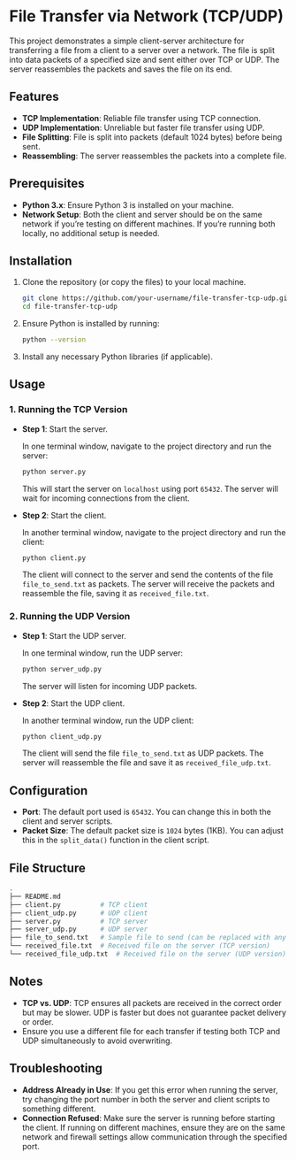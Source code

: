 
# File Transfer via Network (TCP/UDP)

This project demonstrates a simple client-server architecture for transferring a file from a client to a server over a network. The file is split into data packets of a specified size and sent either over TCP or UDP. The server reassembles the packets and saves the file on its end.

## Features

- **TCP Implementation**: Reliable file transfer using TCP connection.
- **UDP Implementation**: Unreliable but faster file transfer using UDP.
- **File Splitting**: File is split into packets (default 1024 bytes) before being sent.
- **Reassembling**: The server reassembles the packets into a complete file.

## Prerequisites

- **Python 3.x**: Ensure Python 3 is installed on your machine.
- **Network Setup**: Both the client and server should be on the same network if you’re testing on different machines. If you’re running both locally, no additional setup is needed.

## Installation

1. Clone the repository (or copy the files) to your local machine.

    ```bash
    git clone https://github.com/your-username/file-transfer-tcp-udp.git
    cd file-transfer-tcp-udp
    ```

2. Ensure Python is installed by running:

    ```bash
    python --version
    ```

3. Install any necessary Python libraries (if applicable).

## Usage

### 1. Running the TCP Version

- **Step 1**: Start the server.

    In one terminal window, navigate to the project directory and run the server:

    ```bash
    python server.py
    ```

    This will start the server on `localhost` using port `65432`. The server will wait for incoming connections from the client.

- **Step 2**: Start the client.

    In another terminal window, navigate to the project directory and run the client:

    ```bash
    python client.py
    ```

    The client will connect to the server and send the contents of the file `file_to_send.txt` as packets. The server will receive the packets and reassemble the file, saving it as `received_file.txt`.

### 2. Running the UDP Version

- **Step 1**: Start the UDP server.

    In one terminal window, run the UDP server:

    ```bash
    python server_udp.py
    ```

    The server will listen for incoming UDP packets.

- **Step 2**: Start the UDP client.

    In another terminal window, run the UDP client:

    ```bash
    python client_udp.py
    ```

    The client will send the file `file_to_send.txt` as UDP packets. The server will reassemble the file and save it as `received_file_udp.txt`.

## Configuration

- **Port**: The default port used is `65432`. You can change this in both the client and server scripts.
- **Packet Size**: The default packet size is `1024` bytes (1KB). You can adjust this in the `split_data()` function in the client script.
  
## File Structure

```bash
.
├── README.md
├── client.py          # TCP client
├── client_udp.py      # UDP client
├── server.py          # TCP server
├── server_udp.py      # UDP server
├── file_to_send.txt   # Sample file to send (can be replaced with any file)
└── received_file.txt  # Received file on the server (TCP version)
└── received_file_udp.txt  # Received file on the server (UDP version)
```

## Notes

- **TCP vs. UDP**: TCP ensures all packets are received in the correct order but may be slower. UDP is faster but does not guarantee packet delivery or order.
- Ensure you use a different file for each transfer if testing both TCP and UDP simultaneously to avoid overwriting.
  
## Troubleshooting

- **Address Already in Use**: If you get this error when running the server, try changing the port number in both the server and client scripts to something different.
- **Connection Refused**: Make sure the server is running before starting the client. If running on different machines, ensure they are on the same network and firewall settings allow communication through the specified port.

